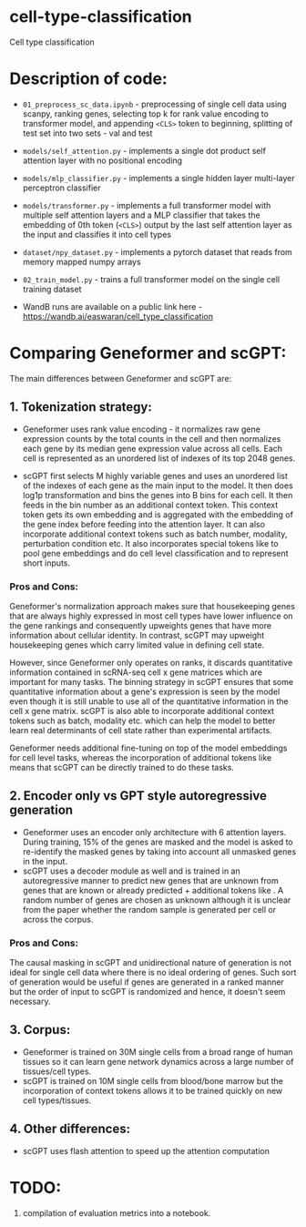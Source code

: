 # cell-type-classification
Cell type classification

# Description of code:


* `01_preprocess_sc_data.ipynb` - preprocessing of single cell data using scanpy, ranking genes, selecting top k for rank value encoding to transformer model, and appending `<CLS>` token to beginning, splitting of test set into two sets - val and test

* `models/self_attention.py` - implements a single dot product self attention layer with no positional encoding

* `models/mlp_classifier.py` - implements a single hidden layer multi-layer perceptron classifier

* `models/transformer.py` -  implements a full transformer model with multiple self attention layers and a MLP classifier that takes the embedding of 0th token (`<CLS>`) output by the last self attention layer as the input and classifies it into cell types 

* `dataset/npy_dataset.py` - implements a pytorch dataset that reads from memory mapped numpy arrays

* `02_train_model.py` - trains a full transformer model on the single cell training dataset

* WandB runs are available on a public link here - https://wandb.ai/easwaran/cell_type_classification

# Comparing Geneformer and scGPT:

The main differences between Geneformer and scGPT are:

## 1. Tokenization strategy:
* Geneformer uses rank value encoding - it normalizes raw gene expression counts by the total counts in the cell and then normalizes each gene by its median gene expression value across all cells. Each cell is represented as an unordered list of indexes of its top 2048 genes.

* scGPT first selects M highly variable genes and uses an unordered list of the indexes of each gene as the main input to the model. It then does log1p transformation and bins the genes into B bins for each cell. It then feeds in the bin number as an additional context token. This context token gets its own embedding and is aggregated with the embedding of the gene index before feeding into the attention layer. It can also incorporate additional context tokens such as batch number, modality, perturbation condition etc. It also incorporates special tokens like <cls> to pool gene embeddings and do cell level classification and <pad> to represent short inputs.

### Pros and Cons:
Geneformer's normalization approach makes sure that housekeeping genes that are always highly expressed in most cell types have lower influence on the gene rankings and consequently upweights genes that have more information about cellular identity. In contrast, scGPT may upweight housekeeping genes which carry limited value in defining cell state.

However, since Geneformer only operates on ranks, it discards quantitative information contained in scRNA-seq cell x gene matrices which are important for many tasks. The binning strategy in scGPT ensures that some quantitative information about a gene's expression is seen by the model even though it is still unable to use all of the quantitative information in the cell x gene matrix. scGPT is also able to incorporate additional context tokens such as batch, modality etc. which can help the model to better learn real determinants of cell state rather than experimental artifacts.

Geneformer needs additional fine-tuning on top of the model embeddings for cell level tasks, whereas the incorporation of additional tokens like <cls> means that scGPT can be directly trained to do these tasks.

## 2. Encoder only vs GPT style autoregressive generation
* Geneformer uses an encoder only architecture with 6 attention layers. During training, 15% of the genes are masked and the model is asked to re-identify the masked genes by taking into account all unmasked genes in the input. 
* scGPT uses a decoder module as well and is trained in an autoregressive manner to predict new genes that are unknown from genes that are known or already predicted + additional tokens like <cls>. A random number of genes are chosen as unknown although it is unclear from the paper whether the random sample is generated per cell or across the corpus.

### Pros and Cons:
The causal masking in scGPT and unidirectional nature of generation is not ideal for single cell data where there is no ideal ordering of genes. Such sort of generation would be useful if genes are generated in a ranked manner but the order of input to scGPT is randomized and hence, it doesn't seem necessary.

## 3. Corpus:
* Geneformer is trained on 30M single cells from a broad range of human tissues so it can learn gene network dynamics across a large number of tissues/cell types.
* scGPT is trained on 10M single cells from blood/bone marrow but the incorporation of context tokens allows it to be trained quickly on new cell types/tissues.

## 4. Other differences:
* scGPT uses flash attention to speed up the attention computation


# TODO:
1. compilation of evaluation metrics into a notebook.